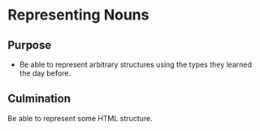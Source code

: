 Representing Nouns
==================

Purpose
-------

* Be able to represent arbitrary structures using the types they learned the day before.



Culmination
-----------

Be able to represent some HTML structure.
